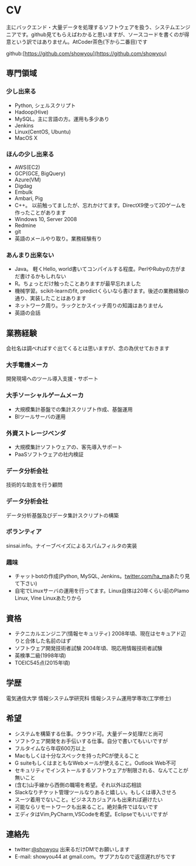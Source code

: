 CV
=====

主にバックエンド・大量データを処理するソフトウェアを扱う、システムエンジニアです。github見てもらえばわかると思いますが、ソースコードを書くのが得意という訳ではありません。AtCoder茶色(下から二番目)です

github:[https://github.com/showyou](https://github.com/showyou)

専門領域
----

### 少し出来る
- Python, シェルスクリプト
- Hadoop(Hive)
- MySQL。主に言語の方。運用も多少あり
- Jenkins
- Linux(CentOS, Ubuntu)
- MacOS X

### ほんの少し出来る
- AWS(EC2)
- GCP(GCE, BigQuery)
- Azure(VM)
- Digdag
- Embulk
- Ambari, Pig
- C++。 以前触ってましたが、忘れかけてます。DirectX9使って2Dゲームを作ったことがあります
- Windows 10, Server 2008
- Redmine
- git
- 英語のメールやり取り。業務経験有り

### あんまり出来ない
- Java。 軽くHello, world書いてコンパイルする程度。PerlやRubyの方がまだ書けるかもしれない
- R。ちょっとだけ触ったことありますが最早忘れました
- 機械学習。scikit-learnのfit, predictくらいなら書けます。後述の業務経験の通り、実装したことはあります
- ネットワーク周り。ラックとかスイッチ周りの知識はありません
- 英語の会話

業務経験
----
会社名は調べればすぐ出てくるとは思いますが、念の為伏せておきます

### 大手電機メーカ
開発現場へのツール導入支援・サポート

### 大手ソーシャルゲームメーカ
- 大規模集計基盤での集計スクリプト作成、基盤運用
- BIツールサーバの運用

### 外資ストレージベンダ
- 大規模集計ソフトウェアの、客先導入サポート
- PaaSソフトウェアの社内検証

### データ分析会社
技術的な助言を行う顧問

### データ分析会社
データ分析基盤及びデータ集計スクリプトの構築

### ボランティア
sinsai.info。ナイーブベイズによるスパムフィルタの実装

### 趣味
- チャットbotの作成(Python, MySQL, Jenkins。[twitter.com/ha_ma](http://twitter.com/ha_ma)あたり見て下さい)
- 自宅でLinuxサーバの運用を行ってます。Linux自体は20年くらい前のPlamo Linux, Vine Linuxあたりから

資格
----
- テクニカルエンジニア(情報セキュリティ) 2008年頃、現在はセキュアド辺りと合体した名前のはず
- ソフトウェア開発技術者試験 2004年頃、現応用情報技術者試験
- 英検準二級(1998年頃)
- TOEIC545点(2015年頃)

学歴
----
電気通信大学 情報システム学研究科 情報システム運用学専攻(工学修士)

希望
----
- システムを構築する仕事。クラウド可。大量データ処理だと尚可
- ソフトウェア開発をお手伝いする仕事。自分で書いてもいいですが
- フルタイムなら年収600万以上
- Macもしくは十分なスペックを持ったPCが使えること
- G suiteもしくはまともなWebメールが使えること。Outlook Web不可
- セキュリティでインストールするソフトウェアが制限される、なんてことが無いこと
- (含む)山手線から西側の職場を希望。それ以外は応相談
- Slackなりチケット管理ツールなりあると嬉しい。もしくは導入させろ
- スーツ着用でないこと。ビジネスカジュアルも出来れば避けたい
- 可能ならリモートワークも出来ること。絶対条件ではないです
- エディタはVim,PyCharm,VSCodeを希望。Eclipseでもいいですが 

連絡先
----
- twitter:[@showyou](http://twitter.com/showyou) 出来るだけDMでお願いします
- E-mail: showyou44 at gmail.com。サブアカなので返信遅れがちです